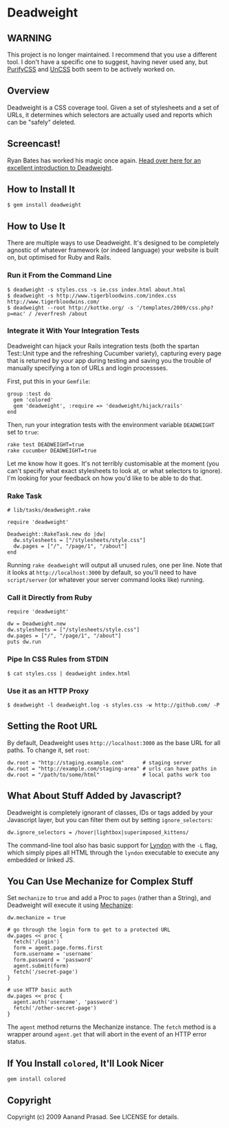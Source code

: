 Deadweight
==========

WARNING
-------

This project is no longer maintained. I recommend that you use a different tool. I don't have a specific one to suggest, having never used any, but [PurifyCSS](https://github.com/purifycss/purifycss) and [UnCSS](https://github.com/giakki/uncss) both seem to be actively worked on.

Overview
--------

Deadweight is a CSS coverage tool. Given a set of stylesheets and a set of URLs, it determines which selectors are actually used and reports which can be "safely" deleted.

Screencast!
-----------

Ryan Bates has worked his magic once again. [Head over here for an excellent introduction to Deadweight](http://railscasts.com/episodes/180-finding-unused-css).

How to Install It
-----------------

    $ gem install deadweight

How to Use It
-------------

There are multiple ways to use Deadweight. It's designed to be completely agnostic of whatever framework (or indeed language) your website is built on, but optimised for Ruby and Rails.

### Run it From the Command Line ###

    $ deadweight -s styles.css -s ie.css index.html about.html
    $ deadweight -s http://www.tigerbloodwins.com/index.css http://www.tigerbloodwins.com/
    $ deadweight --root http://kottke.org/ -s '/templates/2009/css.php?p=mac' / /everfresh /about

### Integrate it With Your Integration Tests ###

Deadweight can hijack your Rails integration tests (both the spartan Test::Unit type and the refreshing Cucumber variety), capturing every page that is returned by your app during testing and saving you the trouble of manually specifying a ton of URLs and login processses.

First, put this in your `Gemfile`:

    group :test do
      gem 'colored'
      gem 'deadweight', :require => 'deadweight/hijack/rails'
    end

Then, run your integration tests with the environment variable `DEADWEIGHT` set to `true`:

    rake test DEADWEIGHT=true
    rake cucumber DEADWEIGHT=true

Let me know how it goes. It's not terribly customisable at the moment (you can't specify what exact stylesheets to look at, or what selectors to ignore). I'm looking for your feedback on how you'd like to be able to do that.

### Rake Task ###

    # lib/tasks/deadweight.rake
  
    require 'deadweight'
  
    Deadweight::RakeTask.new do |dw|
      dw.stylesheets = ["/stylesheets/style.css"]
      dw.pages = ["/", "/page/1", "/about"]
    end

Running `rake deadweight` will output all unused rules, one per line. Note that it looks at `http://localhost:3000` by default, so you'll need to have `script/server` (or whatever your server command looks like) running.

### Call it Directly from Ruby ###

    require 'deadweight'
  
    dw = Deadweight.new
    dw.stylesheets = ["/stylesheets/style.css"]
    dw.pages = ["/", "/page/1", "/about"]
    puts dw.run

### Pipe In CSS Rules from STDIN ###

    $ cat styles.css | deadweight index.html

### Use it as an HTTP Proxy ###

    $ deadweight -l deadweight.log -s styles.css -w http://github.com/ -P

Setting the Root URL
--------------------

By default, Deadweight uses `http://localhost:3000` as the base URL for all paths. To change it, set `root`:

    dw.root = "http://staging.example.com"      # staging server
    dw.root = "http://example.com/staging-area" # urls can have paths in
    dw.root = "/path/to/some/html"              # local paths work too

What About Stuff Added by Javascript?
-------------------------------------

Deadweight is completely ignorant of classes, IDs or tags added by your Javascript layer, but you can filter them out by setting `ignore_selectors`:

    dw.ignore_selectors = /hover|lightbox|superimposed_kittens/

The command-line tool also has basic support for [Lyndon](http://github.com/defunkt/lyndon) with the `-L` flag, which simply pipes all HTML through the `lyndon` executable to execute any embedded or linked JS.

You Can Use Mechanize for Complex Stuff
---------------------------------------

Set `mechanize` to `true` and add a Proc to `pages` (rather than a String), and Deadweight will execute it using [Mechanize](http://mechanize.rubyforge.org/mechanize):

    dw.mechanize = true

    # go through the login form to get to a protected URL
    dw.pages << proc {
      fetch('/login')
      form = agent.page.forms.first
      form.username = 'username'
      form.password = 'password'
      agent.submit(form)
      fetch('/secret-page')
    }

    # use HTTP basic auth
    dw.pages << proc {
      agent.auth('username', 'password')
      fetch('/other-secret-page')
    }

The `agent` method returns the Mechanize instance. The `fetch` method is a wrapper around `agent.get` that will abort in the event of an HTTP error status.

If You Install `colored`, It'll Look Nicer
-------------------------------------------------

    gem install colored

Copyright
---------

Copyright (c) 2009 Aanand Prasad. See LICENSE for details.
